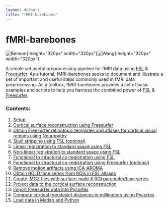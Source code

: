 ```yaml
---
layout: default
title: "fMRI-barebones"
---
```


# fMRI-barebones

![Benson](/fMRI-barebones/assets/benson.png){:height="320px" width="320px"}![Wang](/fMRI-barebones/assets/wang.png){:height="320px" width="320px"}


A simple yet useful preprocessing pipeline for fMRI data using [FSL](https://fsl.fmrib.ox.ac.uk/fsl/fslwiki) &amp; [Freesurfer](https://surfer.nmr.mgh.harvard.edu/). As a tutorial, fMRI-barebones seeks to document and illustrate a set of important and useful steps commonly used in fMRI data preprocessing. As a toolbox, fMRI-barebones provides a set of basic examples and scripts to help you harness the combined power of [FSL](https://fsl.fmrib.ox.ac.uk/fsl/fslwiki) &amp; [Freesurfer](https://surfer.nmr.mgh.harvard.edu/).


### Contents:

1. [Setup](/fMRI-barebones/howto.html#1)
2. [Cortical surface reconstruction using Freesurfer](/fMRI-barebones/howto.html#2)
3. [Obtain Freesurfer retinotopic templates and atlases for cortical visual regions using Neuropythy](/fMRI-barebones/howto.html#3)
4. [Skull stripping using FSL (optional)](/fMRI-barebones/howto.html#4)
5. [Linear registration to standard space using FSL](/fMRI-barebones/howto.html#5)
6. [Non-linear registration to standard space using FSL](/fMRI-barebones/howto.html#6)
7. [Functional to structural co-registration using FSL](/fMRI-barebones/howto.html#7)
8. [Functional to structural co-registration using Freesurfer (optional)](/fMRI-barebones/howto.html#8)
9. [Remove motion artifacts using ICA-AROMA](/fMRI-barebones/howto.html#9)
10. [Obtain BOLD time series from ROIs in FSL atlases](/fMRI-barebones/howto.html#10)
11. [Create .MGZ files with surface-node X ROI parameter/time series](/fMRI-barebones/howto.html#11)
12. [Project data to the cortical surface reconstruction](/fMRI-barebones/howto.html#12)
13. [Import Freesurfer data into Pycortex](/fMRI-barebones/howto.html#13)
14. [Compute cortical (geodesic) distances in millimeters using Pycortex](/fMRI-barebones/howto.html#14)
15. [Load data in Matlab and Python](/fMRI-barebones/howto.html#15)



